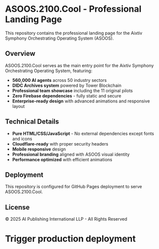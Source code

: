 # ASOOS.2100.Cool - Professional Landing Page

This repository contains the professional landing page for the Aixtiv Symphony Orchestrating Operating System (ASOOS).

## Overview

ASOOS.2100.Cool serves as the main entry point for the Aixtiv Symphony Orchestrating Operating System, featuring:

- **560,000 AI agents** across 50 industry sectors
- **DIDC Archives system** powered by Tower Blockchain
- **Professional team showcase** including the 11 original pilots
- **Zero Firebase dependencies** - fully static and secure
- **Enterprise-ready design** with advanced animations and responsive layout

## Technical Details

- **Pure HTML/CSS/JavaScript** - No external dependencies except fonts and icons
- **Cloudflare-ready** with proper security headers
- **Mobile responsive** design
- **Professional branding** aligned with ASOOS visual identity
- **Performance optimized** with efficient animations

## Deployment

This repository is configured for GitHub Pages deployment to serve ASOOS.2100.Cool.

## License

© 2025 AI Publishing International LLP - All Rights Reserved
# Trigger production deployment
